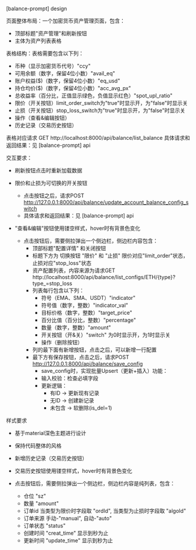 [balance-prompt] design

页面整体布局：一个加密货币资产管理页面，包含：
- 顶部标题"资产管理"和刷新按钮
- 主体为资产列表表格

表格结构：表格需要包含以下列：
- 币种（显示加密货币代号）"ccy"
- 可用余额（数字，保留4位小数）"avail_eq"
- 账户权益($)（数字，保留4位小数）"eq_usd"
- 持仓均价($)（数字，保留4位小数）"acc_avg_px"
- 总收益率（百分比，正值显示绿色，负值显示红色）"spot_upl_ratio"
- 限价（开关按钮）limit_order_switch为"true"时显示开，为"false"时显示关
- 止损（开关按钮）stop_loss_switch为"true"时显示开，为"false"时显示关
- 操作（查看&编辑按钮）
- 历史记录（交易历史按钮）

表格对应请求 GET http://localhost:8000/api/balance/list_balance
具体请求和返回结果：见 [balance-prompt] api 

交互要求：
- 刷新按钮点击时重新加载数据 
- 限价和止损为可切换的开关按钮
  - 点击按钮之后，请求POST http://127.0.0.1:8000/api/balance/update_account_balance_config_switch
  - 具体请求和返回结果：见 [balance-prompt] api 
  
- "查看&编辑"按钮使用镂空样式，hover时有背景色变化
  - 点击按钮后，需要侧拉弹出一个侧边栏，侧边栏内容包含：
    - 顶部标题"配置详情" 和关闭按钮
    - 标题下方为 切换按钮 "限价" 和 "止损" 限价对应"limit_order"状态，止损对应"stop_loss"状态
    - 资产配置列表，内容来源为请求GET http://localhost:8000/api/balance/list_configs/ETH/{type}?type_=stop_loss
    - 列表每行包含以下列：
      - 符号（EMA、SMA、USDT）"indicator"
      - 符号值（数字，整数）"indicator_val"
      - 目标价格（数字，整数）"target_price"
      - 百分比值（百分比，整数）"percentage"
      - 数量（数字，整数）"amount"
      - 开关按钮（开&关）"switch" 为0时显示开，为1时显示关
      - 操作（删除按钮）
    - 列的最下面有新增按钮，点击之后，可以新增一行配置
    - 最下方有保存按钮，点击之后，请求POST http://127.0.0.1:8000/api/balance/save_config
      - save_config时，实现批量Upsert（更新+插入）功能：
      - 输入校验：检查必填字段
      - 更新逻辑：
        * 有ID -> 更新现有记录
        * 无ID -> 创建新记录
        * 未包含 -> 软删除(is_del=1)

样式要求
- 基于material深色主题进行设计
- 保持代码整体的风格

- 新增历史记录（交易历史按钮）
- 交易历史按钮使用镂空样式，hover时有背景色变化
- 点击按钮后，需要侧拉弹出一个侧边栏，侧边栏内容是纯列表，包含：
  - 仓位 "sz"
  - 数量 "amount"
  - 订单id 当类型为限价时字段取 "ordId", 当类型为止损时字段取 "algoId"
  - 订单来源 手动-"manual", 自动-"auto"
  - 订单状态 "status"
  - 创建时间 "creat_time" 显示到秒为止
  - 更新时间 "update_time" 显示到秒为止